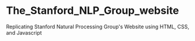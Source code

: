# The_Stanford_NLP_Group_website
Replicating Stanford Natural Processing Group's Website using HTML, CSS, and Javascript
